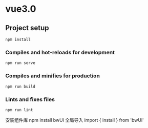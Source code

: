 # vue3.0

## Project setup
```
npm install
```

### Compiles and hot-reloads for development
```
npm run serve
```

### Compiles and minifies for production
```
npm run build
```

### Lints and fixes files
```
npm run lint
```
安装组件库
npm install bwUi
全局导入
import { install } from 'bwUi'
